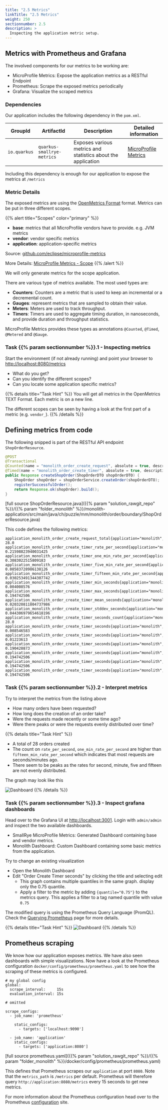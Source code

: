 ```yaml
---
title: "2.5 Metrics"
linkTitle: "2.5 Metrics"
weight: 250
sectionnumber: 2.5
description: >
  Inspecting the application metric setup.
---
```


## Metrics with Prometheus and Grafana

The involved components for our metrics to be working are:

* MicroProfile Metrics: Expose the application metrics as a RESTful Endpoint
* Prometheus: Scrape the exposed metrics periodically
* Grafana: Visualize the scraped metrics


### Dependencies

Our application includes the following dependency in the `pom.xml`.

GroupId      |   ArtifactId               | Description            | Detailed information
-------------|----------------------------|------------------------|--------------------------
`io.quarkus` | `quarkus-smallrye-metrics` | Exposes various metrics and statistics about the application | [MicroProfile Metrics](https://quarkus.io/guides/microprofile-metrics)

Including this dependency is enough for our application to expose the metrics at `/metrics`


### Metric Details

The exposed metrics are using the [OpenMetrics Format](https://github.com/OpenObservability/OpenMetrics/blob/master/specification/OpenMetrics.md) format. Metrics can be put in three different scopes.

{{% alert title="Scopes" color="primary" %}}

* **base**: metrics that all MicroProfile vendors have to provide. e.g. JVM metrics
* **vendor**: vendor specific metrics
* **application**: application-specific metrics

Source: [github.com/eclipse/microprofile-metrics](https://github.com/eclipse/microprofile-metrics/blob/master/spec/src/main/asciidoc/architecture.adoc)

More Details: [MicroProfile Metrics - Scope](https://download.eclipse.org/microprofile/microprofile-metrics-2.3/microprofile-metrics-spec-2.3.html#scopes)
{{% /alert %}}


We will only generate metrics for the scope application.

There are various type of metrics available. The most used types are:

* **Counters**: Counters are a metric that is used to keep an incremental or a decremental count.
* **Gauges**: represent metrics that are sampled to obtain their value.
* **Meters**: Meters are used to track throughput.
* **Timers**: Timers are used to aggregate timing duration, in nanoseconds, and provide duration and throughput statistics.

MicroProfile Metrics provides these types as annotations `@Counted`, `@Timed`, `@Metered` and `@Gauge`.


### Task {{% param sectionnumber %}}.1 - Inspecting metrics

Start the environment (if not already running) and point your browser to [http://localhost:8080/metrics](http://localhost:8080/metrics)

* What do you get?
* Can you identify the different scopes?
* Can you locate some application specific metrics?

{{% details title="Task Hint" %}}
You will get all metrics in the OpenMetrics TEXT Format. Each metric is on a new line.

The different scopes can be seen by having a look at the first part of a metric (e.g. `vendor_`).
{{% /details %}}


## Defining metrics from code

The following snipped is part of the RESTful API endpoint `ShopOrderResource`.

```java
@POST
@Transactional
@Counted(name = "monolith_order_create_request", absolute = true, description = "number of orders requested", tags = {"application=monolith", "resource=ShopOrderResource"})
@Timed(name = "monolith_order_create_timer", absolute = true, description = "timer for processing a order creation", tags = {"application=monolith", "resource=ShopOrderResource"})
public Response createShopOrder(ShopOrderDTO shopOrderDTO) {
    ShopOrder shopOrder = shopOrderService.createOrder(shopOrderDTO);
    registerSuccessfulOrder();
    return Response.ok(shopOrder).build();
}
```

[full source ShopOrderResource.java]({{% param "solution_rawgit_repo" %}}/{{% param "folder_monolith" %}}/monolith-application/src/main/java/ch/puzzle/mm/monolith/order/boundary/ShopOrderResource.java)

This code defines the following metrics:
```
application_monolith_order_create_request_total{application="monolith",resource="ShopOrderResource"} 28.0
application_monolith_order_create_timer_rate_per_second{application="monolith",resource="ShopOrderResource"} 0.21598823940031425
application_monolith_order_create_timer_one_min_rate_per_second{application="monolith",resource="ShopOrderResource"} 0.3083022515809183
application_monolith_order_create_timer_five_min_rate_per_second{application="monolith",resource="ShopOrderResource"} 0.08583728986138126
application_monolith_order_create_timer_fifteen_min_rate_per_second{application="monolith",resource="ShopOrderResource"} 0.030253491344307742
application_monolith_order_create_timer_min_seconds{application="monolith",resource="ShopOrderResource"} 0.004008576
application_monolith_order_create_timer_max_seconds{application="monolith",resource="ShopOrderResource"} 0.194742506
application_monolith_order_create_timer_mean_seconds{application="monolith",resource="ShopOrderResource"} 0.020320811804737986
application_monolith_order_create_timer_stddev_seconds{application="monolith",resource="ShopOrderResource"} 0.044306979654618196
application_monolith_order_create_timer_seconds_count{application="monolith",resource="ShopOrderResource"} 28.0
application_monolith_order_create_timer_seconds{application="monolith",resource="ShopOrderResource",quantile="0.5"} 0.008546583
application_monolith_order_create_timer_seconds{application="monolith",resource="ShopOrderResource",quantile="0.75"} 0.01223613
application_monolith_order_create_timer_seconds{application="monolith",resource="ShopOrderResource",quantile="0.95"} 0.190428873
application_monolith_order_create_timer_seconds{application="monolith",resource="ShopOrderResource",quantile="0.98"} 0.194742506
application_monolith_order_create_timer_seconds{application="monolith",resource="ShopOrderResource",quantile="0.99"} 0.194742506
application_monolith_order_create_timer_seconds{application="monolith",resource="ShopOrderResource",quantile="0.999"} 0.194742506
```


### Task {{% param sectionnumber %}}.2 - Interpret metrics

Try to interpret the metrics from the listing above

* How many orders have been requested?
* How long does the creation of an order take?
* Were the requests made recently or some time ago?
* Were there peaks or were the requests evenly distributed over time?

{{% details title="Task Hint" %}}

* A total of 28 orders created
* The count on `rate_per_second`, `one_min_rate_per_second` are higher than `fifteen_min_rate_per_second`
which indicates that most requests are seconds/minutes ago.
* There seem to be peaks as the rates for second, minute, five and fifteen are not evenly distributed.

The graph may look like this

![Dashboard](../../dashboard.png)
{{% /details %}}


### Task {{% param sectionnumber %}}.3 - Inspect grafana dashboards

Head over to the Grafana UI at [http://localhost:3001](http://localhost:3001). Login with `admin/admin` and inspect the two available dashboards.

* SmallRye MicroProfile Metrics: Generated Dashboard containing base and vendor metrics.
* Monolith Dashboard: Custom Dashboard containing some basic metrics from the application.

Try to change an existing visualization

* Open the Monolith Dashboard
* Edit "Order Create Timer seconds" by clicking the title and selecting edit
  * This graph contains multiple quantiles in the same graph. display only the 0.75 quantile.
  * Apply a filter to the metric by adding `{quantile="0.75"}` to the metrics query. This applies a filter to a tag named quantile with value `0.75`

The modified query is using the Prometheus Query Language (PromQL). Check the [Querying Prometheus](https://prometheus.io/docs/prometheus/latest/querying/basics/) page for more details.

{{% details title="Task Hint" %}}
![Dashboard](../../edit-panel.png)
{{% /details %}}


## Prometheus scraping

We know how our application exposes metrics. We have also seen dashboards with simple visualizations.
Now have a look at the Prometheus configuration `docker/config/prometheus/prometheus.yaml` to see how the
scraping of these metrics is configured.

```
# my global config
global:
  scrape_interval:     15s
  evaluation_interval: 15s

# omitted

scrape_configs:
  - job_name: 'prometheus'

    static_configs:
      - targets: ['localhost:9090']

  - job_name: 'application'
    static_configs:
      - targets: ['application:8080']
```

[full source prometheus.yaml]({{% param "solution_rawgit_repo" %}}/{{% param "folder_monolith" %}}/docker/config/prometheus/prometheus.yaml)

This defines that Prometheus scrapes our `application` at port `8080`. Note that the `metrics_path` is `/metrics` per
default. Prometheus will therefore query `http://application:8080/metrics` every 15 seconds to get new metrics.

For more information about the Prometheus configuration head over to the Prometheus [configuration](https://prometheus.io/docs/prometheus/latest/configuration/configuration/#configuration) site.
